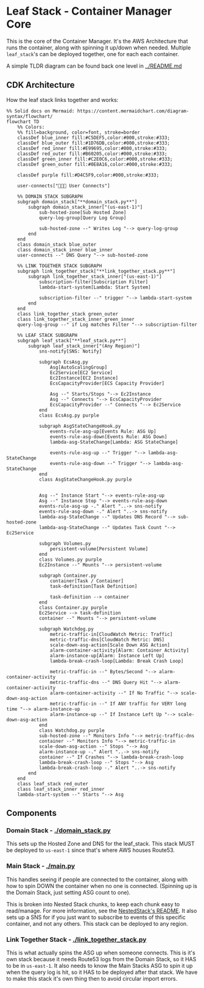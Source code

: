 # Leaf Stack - Container Manager Core

This is the core of the Container Manager. It's the AWS Architecture that runs the container, along with spinning it up/down when needed. Multiple `leaf_stack`'s can be deployed together, one for each each container.

A simple TLDR diagram can be found back one level in [../README.md](../README.md#leaf-stack-summary)

## CDK Architecture

How the leaf stack links together and works:

```mermaid
%% Solid docs on Mermaid: https://content.mermaidchart.com/diagram-syntax/flowchart/
flowchart TD
    %% Colors:
    %% fill=background, color=font, stroke=border
    classDef blue_inner fill:#C5DEF5,color:#000,stroke:#333;
    classDef blue_outer fill:#1D76DB,color:#000,stroke:#333;
    classDef red_inner fill:#E99695,color:#000,stroke:#333;
    classDef red_outer fill:#B60205,color:#000,stroke:#333;
    classDef green_inner fill:#C2E0C6,color:#000,stroke:#333;
    classDef green_outer fill:#0E8A16,color:#000,stroke:#333;

    classDef purple fill:#D4C5F9,color:#000,stroke:#333;

    user-connects["🧑‍🤝‍🧑 User Connects"]

    %% DOMAIN STACK SUBGRAPH
    subgraph domain_stack["**domain_stack.py**"]
        subgraph domain_stack_inner["(us-east-1)"]
            sub-hosted-zone[Sub Hosted Zone]
            query-log-group[Query Log Group]

            sub-hosted-zone --" Writes Log "--> query-log-group
        end
    end
    class domain_stack blue_outer
    class domain_stack_inner blue_inner
    user-connects --" DNS Query "--> sub-hosted-zone

    %% LINK TOGETHER STACK SUBGRAPH
    subgraph link_together_stack["**link_together_stack.py**"]
        subgraph link_together_stack_inner["(us-east-1)"]
            subscription-filter[Subscription Filter]
            lambda-start-system[Lambda: Start System]

            subscription-filter --" trigger "--> lambda-start-system
        end
    end
    class link_together_stack green_outer
    class link_together_stack_inner green_inner
    query-log-group --" if Log matches Filter "--> subscription-filter

    %% LEAF STACK SUBGRAPH
    subgraph leaf_stack["**leaf_stack.py**"]
        subgraph leaf_stack_inner["(Any Region)"]
            sns-notify[SNS: Notify]

            subgraph EcsAsg.py
                Asg[AutoScalingGroup]
                Ec2Service[EC2 Service]
                Ec2Instance[EC2 Instance]
                EcsCapacityProvider[ECS Capacity Provider]

                Asg --" Starts/Stops "--> Ec2Instance
                Asg --" Connects "--> EcsCapacityProvider
                EcsCapacityProvider --" Connects "--> Ec2Service
            end
            class EcsAsg.py purple

            subgraph AsgStateChangeHook.py
                events-rule-asg-up[Events Rule: ASG Up]
                events-rule-asg-down[Events Rule: ASG Down]
                lambda-asg-StateChange[Lambda: ASG StateChange]

                events-rule-asg-up --" Trigger "--> lambda-asg-StateChange
                events-rule-asg-down --" Trigger "--> lambda-asg-StateChange
            end
            class AsgStateChangeHook.py purple


            Asg --" Instance Start "--> events-rule-asg-up
            Asg --" Instance Stop "--> events-rule-asg-down
            events-rule-asg-up -." Alert "..-> sns-notify
            events-rule-asg-down -." Alert "..-> sns-notify
            lambda-asg-StateChange --" Updates DNS Record "--> sub-hosted-zone
            lambda-asg-StateChange --" Updates Task Count "--> Ec2Service

            subgraph Volumes.py
                persistent-volume[Persistent Volume]
            end
            class Volumes.py purple
            Ec2Instance --" Mounts "--> persistent-volume

            subgraph Container.py
                container[Task / Container]
                task-definition[Task Definition]

                task-definition --> container
            end
            class Container.py purple
            Ec2Service --> task-definition
            container --" Mounts "--> persistent-volume

            subgraph Watchdog.py
                metric-traffic-in[CloudWatch Metric: Traffic]
                metric-traffic-dns[CloudWatch Metric: DNS]
                scale-down-asg-action[Scale Down ASG Action]
                alarm-container-activity[Alarm: Container Activity]
                alarm-instance-up[Alarm: Instance Left Up]
                lambda-break-crash-loop[Lambda: Break Crash Loop]

                metric-traffic-in --" Bytes/Second "--> alarm-container-activity
                metric-traffic-dns --" DNS Query Hit "--> alarm-container-activity
                alarm-container-activity --" If No Traffic "--> scale-down-asg-action
                metric-traffic-in --" If ANY traffic for VERY long time "--> alarm-instance-up
                alarm-instance-up --" If Instance Left Up "--> scale-down-asg-action
            end
            class Watchdog.py purple
            sub-hosted-zone --" Monitors Info "--> metric-traffic-dns
            container --" Monitors Info "--> metric-traffic-in
            scale-down-asg-action --" Stops "--> Asg
            alarm-instance-up -." Alert "..-> sns-notify
            container --" If Crashes "--> lambda-break-crash-loop
            lambda-break-crash-loop --" Stops "--> Asg
            lambda-break-crash-loop -." Alert "..-> sns-notify
        end
    end
    class leaf_stack red_outer
    class leaf_stack_inner red_inner
    lambda-start-system --" Starts "--> Asg
```

## Components

### Domain Stack - [./domain_stack.py](./domain_stack.py)

This sets up the Hosted Zone and DNS for the leaf_stack. This stack MUST be deployed to `us-east-1` since that's where AWS houses Route53.

### Main Stack - [./main.py](./main.py)

This handles seeing if people are connected to the container, along with how to spin DOWN the container when no one is connected. (Spinning up is the Domain Stack, just setting ASG count to one).

This is broken into Nested Stack chunks, to keep each chunk easy to read/manage. For more information, see the [NestedStack's README](./NestedStacks/README.md). It also sets up a SNS for if you just want to subscribe to events of this specific container, and not any others. This stack can be deployed to any region.

### Link Together Stack - [./link_together_stack.py](./link_together_stack.py)

This is what actually spins the ASG up when someone connects. This is it's own stack because it needs Route53 logs from the Domain Stack, so it HAS to be in `us-east-1`. It also needs to know the Main Stacks ASG to spin it up when the query log is hit, so it HAS to be deployed after that stack. We have to make this stack it's own thing then to avoid circular import errors.
